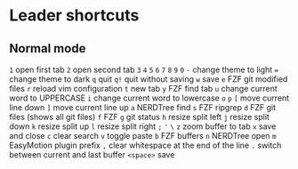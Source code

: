 # Leader shortcuts

## Normal mode

`1` open first tab
`2` open second tab
`3`
`4`
`5`
`6`
`7`
`8`
`9`
`0`
`-` change theme to light
`=` change theme to dark
`q` quit
`q!` quit without saving
`w` save
`e` FZF git modified files
`r` reload vim configuration
`t` new tab
`y` FZF find tab
`u` change current word to UPPERCASE
`i` change current word to lowercase
`o`
`p`
`[` move current line down
`]` move current line up
`a` NERDTree find
`s` FZF ripgrep
`d` FZF git files (shows all git files)
`f` FZF
`g` git status
`h` resize split left
`j` resize split down
`k` resize split up
`l` resize split right
`;`
`'`
`\`
`z` zoom buffer to tab
`x` save and close
`c` clear search
`v` toggle paste
`b` FZF buffers
`n` NERDTree open
`m` EasyMotion plugin prefix
`,` clear whitespace at the end of the line
`.` switch between current and last buffer
`<space>` save
